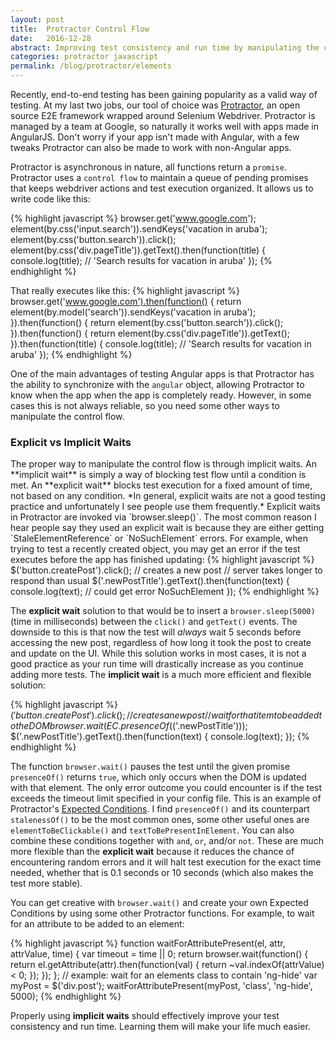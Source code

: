 ```yaml
---
layout: post
title:  Protractor Control Flow
date:   2016-12-28
abstract: Improving test consistency and run time by manipulating the control flow with implicit waits
categories: protractor javascript
permalink: /blog/protractor/elements
---
```

Recently, end-to-end testing has been gaining popularity as a valid way of testing.  At my last two jobs, our tool of choice was <a href="http://www.protractortest.org/#/" target="blank_">Protractor</a>, an open source E2E framework wrapped around Selenium Webdriver.  Protractor is managed by a team at Google, so naturally it works well with apps made in AngularJS.  Don't worry if your app isn't made with Angular, with a few tweaks Protractor can also be made to work with non-Angular apps.

Protractor is asynchronous in nature, all functions return a `promise`.  Protractor uses a `control flow` to maintain a queue of pending promises that keeps webdriver actions and test execution organized.  It allows us to write code like this:

{% highlight javascript %}
browser.get('www.google.com');
element(by.css('input.search')).sendKeys('vacation in aruba');
element(by.css('button.search')).click();
element(by.css('div.pageTitle')).getText().then(function(title) {
  console.log(title); // 'Search results for vacation in aruba'
});
{% endhighlight %}

That really executes like this:
{% highlight javascript %}
browser.get('www.google.com').then(function() {
  return element(by.model('search')).sendKeys('vacation in aruba');
}).then(function() {
  return element(by.css('button.search')).click();
}).then(function() {
  return element(by.css('div.pageTitle')).getText();
}).then(function(title) {
  console.log(title); // 'Search results for vacation in aruba'
});
{% endhighlight %}


One of the main advantages of testing Angular apps is that Protractor has the ability to synchronize with the `angular` object, allowing Protractor to know when the app when the app is completely ready.  However, in some cases this is not always reliable, so you need some other ways to manipulate the control flow.


<h3>Explicit vs Implicit Waits</h3>
The proper way to manipulate the control flow is through implicit waits.  An **implicit wait** is simply a way of blocking test flow until a condition is met.  An **explicit wait** blocks test execution for a fixed amount of time, not based on any condition.  *In general, explicit waits are not a good testing practice and unfortunately I see people use them frequently.*  Explicit waits in Protractor are invoked via `browser.sleep()`.  The most common reason I hear people say they used an explicit wait is because they are either getting `StaleElementReference` or `NoSuchElement` errors.  For example, when trying to test a recently created object, you may get an error if the test executes before the app has finished updating:
{% highlight javascript %}
$('button.createPost').click(); // creates a new post
// server takes longer to respond than usual
$('.newPostTitle').getText().then(function(text) {
  console.log(text); // could get error NoSuchElement
});
{% endhighlight %}

The **explicit wait** solution to that would be to insert a `browser.sleep(5000)` (time in milliseconds) between the `click()` and `getText()` events.  The downside to this is that now the test will *always* wait 5 seconds before accessing the new post, regardless of how long it took the post to create and update on the UI.  While this solution works in most cases, it is not a good practice as your run time will drastically increase as you continue adding more tests.  The **implicit wait** is a much more efficient and flexible solution:

{% highlight javascript %}
$('button.createPost').click(); // creates a new post
// wait for that item to be added to the DOM
browser.wait(EC.presenceOf($('.newPostTitle')));
$('.newPostTitle').getText().then(function(text) {
  console.log(text);
});
{% endhighlight %}

The function `browser.wait()` pauses the test until the given promise `presenceOf()` returns `true`, which only occurs when the DOM is updated with that element.  The only error outcome you could encounter is if the test exceeds the timeout limit specified in your config file.  This is an example of Protractor's <a href="http://www.protractortest.org/#/api?view=ProtractorExpectedConditions">Expected Conditions</a>.  I find `presenceOf()` and its counterpart `stalenessOf()` to be the most common ones, some other useful ones are `elementToBeClickable()` and `textToBePresentInElement`.  You can also combine these conditions together with `and`, `or`, and/or `not`.  These are much more flexible than the **explicit wait** because it reduces the chance of encountering random errors and it will halt test execution for the exact time needed, whether that is 0.1 seconds or 10 seconds (which also makes the test more stable).

You can get creative with `browser.wait()` and create your own Expected Conditions by using some other Protractor functions.  For example, to wait for an attribute to be added to an element:

{% highlight javascript %}
function waitForAttributePresent(el, attr, attrValue, time) {
  var timeout = time || 0;
  return browser.wait(function() {
    return el.getAttribute(attr).then(function(val) {
      return ~val.indexOf(attrValue) < 0;
    });
  });
};
// example: wait for an elements class to contain 'ng-hide'
var myPost = $('div.post');
waitForAttributePresent(myPost, 'class', 'ng-hide', 5000);
{% endhighlight %}

Properly using **implicit waits** should effectively improve your test consistency and run time.  Learning them will make your life much easier.
